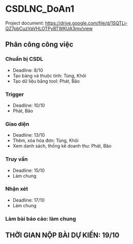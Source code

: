 # CSDLNC_DoAn1
Project document:
   https://drive.google.com/file/d/1SQTLi-QZ7pbCuzVaVHLOTPyBTWKUA3mv/view

## Phân công công việc
### Chuẩn bị CSDL 
  - Deadline: 8/10
  - Tạo bảng và thuộc tính: Tùng, Khôi
  - Tạo dữ liệu bằng tool: Phát, Bão
### Trigger
  - Deadline: 10/10
  - Phát, Bão
### Giao diện
  - Deadline: 13/10
  - Thêm, xóa hóa đơn: Tùng, Khôi
  - Xem danh sách, thống kê doanh thu: Phát, Bão
### Truy vấn
  - Deadline: 15/10
  - Làm chung
### Nhận xét
  - Deadline: 17/10
  - Làm chung
### Làm bài báo cáo: làm chung

## THỜI GIAN NỘP BÀI DỰ KIẾN: 19/10
